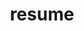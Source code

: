 ---
layout: default
permalink: /assets/pdf/
title: resume
nav: true
nav_order: 4
redirect_to: /assets/pdf/MusicTechResume2023.pdf
---